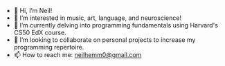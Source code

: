 - 👋 Hi, I’m Neil!
- 👀 I’m interested in music, art, language, and neuroscience!
- 🌱 I’m currently delving into programming fundamentals using Harvard's CS50 EdX course.
- 💞️ I’m looking to collaborate on personal projects to increase my programming repertoire. 
- 📫 How to reach me: neilhemm0@gmail.com

<!---
PeglegDuck/PeglegDuck is a ✨ special ✨ repository because its `README.md` (this file) appears on your GitHub profile.
You can click the Preview link to take a look at your changes.
--->
